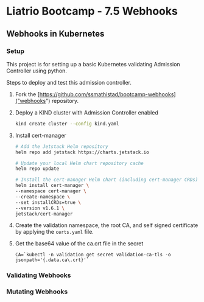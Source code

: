 # Liatrio Bootcamp - 7.5 Webhooks

## Webhooks in Kubernetes

### Setup

This project is for setting up a basic Kubernetes validating Admission
Controller using python.

Steps to deploy and test this admission controller.

1. Fork the [https://github.com/ssmathistad/bootcamp-webhooks]("webhooks") repository.

2. Deploy a KIND cluster with Admission Controller enabled

   ```bash
   kind create cluster --config kind.yaml
   ```

3. Install cert-manager

   ```bash
   # Add the Jetstack Helm repository
   helm repo add jetstack https://charts.jetstack.io

   # Update your local Helm chart repository cache
   helm repo update

   # Install the cert-manager Helm chart (including cert-manager CRDs)
   helm install cert-manager \
   --namespace cert-manager \
   --create-namespace \
   --set installCRDs=true \
   --version v1.6.1 \
   jetstack/cert-manager
   ```

4. Create the validation namespace, the root CA, and self signed certificate by applying the `certs.yaml` file.

5. Get the base64 value of the ca.crt file in the secret
    ``` 
    CA=`kubectl -n validation get secret validation-ca-tls -o jsonpath='{.data.ca\.crt}'` 
    ```

### Validating Webhooks

### Mutating Webhooks